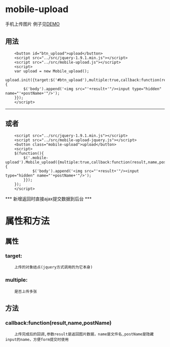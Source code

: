 # mobile-upload
手机上传图片
例子见[DEMO](http://www.lovewebgames.com/jsmodule/mobile-upload.html)  
## 用法
		<button id="btn_upload">upload</button>
		<script src="../src/jquery-1.9.1.min.js"></script>
		<script src="../src/mobile-upload.js"></script>
		<script>
		var upload = new Mobile_upload();
		upload.init({target:$('#btn_upload'),multiple:true,callback:function(result,name,postName){
			$('body').append('<img src="'+result+'"/><input type="hidden" name="'+postName+'"/>');
		}});
		</script>
***
## 或者
		<script src="../src/jquery-1.9.1.min.js"></script>
		<script src="../src/mobile-upload-jquery.js"></script>
		<button class="mobile-upload">upload</button>
		<script>
		$(function(){
			$('.mobile-upload').Mobile_upload({multiple:true,callback:function(result,name,postName){
				$('body').append('<img src="'+result+'"/><input type="hidden" name="'+postName+'"/>');
			}});
		});
		</script>
		
*** 新增返回时直接ajax提交数据到后台  ***

# 属性和方法
## 属性
### target:
		上传的对象结点(jquery方式调用的为它本身)
### multiple:
		是否上传多张
## 方法
### callback:function(result,name,postName)
		上传完成后的回调,参数result是返回图片数据，name是文件名,postName是隐藏input的name，方便form提交时使用
